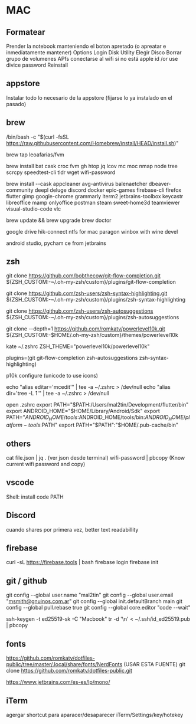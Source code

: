 # MAC

## Formatear

Prender la notebook manteniendo el boton apretado (o apreatar e inmediatamente mantener)
Options
Login
Disk Utility
Elegir Disco
Borrar grupo de volumenes
APfs
conectarse al wifi si no está
apple id /or use divice password
Reinstall

## appstore

Instalar todo lo necesario de la appstore (fijarse lo ya instalado en el pasado)

## brew

/bin/bash -c "$(curl -fsSL <https://raw.githubusercontent.com/Homebrew/install/HEAD/install.sh>)"

brew tap leoafarias/fvm

brew install bat cask croc fvm gh htop jq lcov mc moc nmap node tree scrcpy speedtest-cli tldr wget wifi-password

brew install --cask appcleaner avg-antivirus balenaetcher dbeaver-community deepl deluge discord docker epic-games firebase-cli firefox flutter gimp google-chrome grammarly iterm2 jetbrains-toolbox keycastr libreoffice mamp onlyoffice postman steam sweet-home3d teamviewer visual-studio-code vlc

brew update && brew upgrade
brew doctor

google drive hik-connect ntfs for mac paragon winbox with wine devel

android studio, pycham ce from jetbrains

## zsh

git clone <https://github.com/bobthecow/git-flow-completion.git> ${ZSH_CUSTOM:-~/.oh-my-zsh/custom}/plugins/git-flow-completion

git clone <https://github.com/zsh-users/zsh-syntax-highlighting.git> ${ZSH_CUSTOM:-~/.oh-my-zsh/custom}/plugins/zsh-syntax-highlighting

git clone <https://github.com/zsh-users/zsh-autosuggestions> ${ZSH_CUSTOM:-~/.oh-my-zsh/custom}/plugins/zsh-autosuggestions

git clone --depth=1 <https://github.com/romkatv/powerlevel10k.git> ${ZSH_CUSTOM:-$HOME/.oh-my-zsh/custom}/themes/powerlevel10k

kate ~/.zshrc
ZSH_THEME="powerlevel10k/powerlevel10k"

plugins=(git git-flow-completion zsh-autosuggestions zsh-syntax-highlighting)

p10k configure (unicode to use icons)

echo "alias editar='mcedit'" | tee -a ~/.zshrc > /dev/null
echo "alias dir='tree -L 1'" | tee -a ~/.zshrc > /dev/null

open .zshrc
export PATH="$PATH:/Users/mal2tin/Development/flutter/bin"
export ANDROID_HOME="$HOME/Library/Android/Sdk"
export PATH="$ANDROID_HOME/tools:$ANDROID_HOME/tools/bin:$ANDROID_HOME/platform-tools:$PATH"
export PATH="$PATH":"$HOME/.pub-cache/bin"

## others

cat file.json | jq . (ver json desde terminal)
wifi-password | pbcopy (Know current wifi password and copy)

## vscode

Shell: install code PATH

## Discord

cuando shares por primera vez,  better text readabillity

## firebase

curl -sL <https://firebase.tools> | bash
firebase login
firebase init

## git / github

git config --global user.name "mal2tin"
git config --global user.email "msmith@gnuinos.com.ar"
git config --global init.defaultBranch main
git config --global pull.rebase true
git config --global core.editor "code --wait"

ssh-keygen -t ed25519-sk -C "Macbook"
tr -d '\n' < ~/.ssh/id_ed25519.pub | pbcopy

## fonts

<https://github.com/romkatv/dotfiles-public/tree/master/.local/share/fonts/NerdFonts> (USAR ESTA FUENTE)
git clone <https://github.com/romkatv/dotfiles-public.git>

<https://www.jetbrains.com/es-es/lp/mono/>

## iTerm

agergar shortcut para aparacer/desaparecer
iTerm/Settings/key/hotekey
